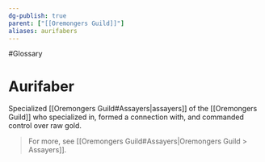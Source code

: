 ```yaml
---
dg-publish: true
parent: ["[[Oremongers Guild]]"]
aliases: aurifabers
---
```

#Glossary 
# Aurifaber

Specialized [[Oremongers Guild#Assayers|assayers]] of the [[Oremongers Guild]] who specialized in, formed a connection with, and commanded control over raw gold.

> For more, see [[Oremongers Guild#Assayers|Oremongers Guild > Assayers]].
